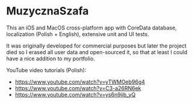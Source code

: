 # MuzycznaSzafa

This an iOS and MacOS cross-platform app with CoreData database, localization (Polish + English), extensive unit and UI tests.

It was originally developed for commercial purposes but later the project died so I erased all user data and open-sourced it, so that at least I could
have a nice addition to my portfolio.

YouTube video tutorials (Polish):

- https://www.youtube.com/watch?v=yTWMOeb96g4
- https://www.youtube.com/watch?v=C3-a26RN6ek
- https://www.youtube.com/watch?v=ys6n9jib_yQ
